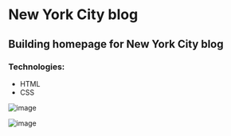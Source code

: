 # New York City blog

## Building homepage for New York City blog

### Technologies:
* HTML
* CSS

![image](https://user-images.githubusercontent.com/87691625/179138619-d6e5c7c1-2c03-401d-a05b-c4510980d20e.png)

![image](https://user-images.githubusercontent.com/87691625/179138805-c625017b-ab79-4136-ace0-efe3ee3d0974.png)

